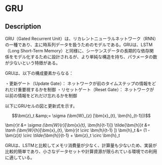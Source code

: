 # GRU


## Description
GRU（Gated Recurrent Unit）は、リカレントニューラルネットワーク（RNN）の一種であり、主に時系列データを扱うためのモデルである。GRUは、LSTM（Long Short-Term Memory）と同様に、シーケンスデータの長期的な依存関係をモデル化するために設計されるが、より単純な構造を持ち、パラメータの数が少ないという特徴がある。

GRUは、以下の構成要素からなる：

・更新ゲート（Update Gate）： ネットワークが前のタイムステップの情報をどれだけ重要視するかを制御
・リセットゲート（Reset Gate）： ネットワークが以前の情報をどれだけ忘れるかを制御

以下にGRUセルの図と更新式を示す。  

$$\bm{z}_t &amp;= \sigma (\bm{W}_{z} [\bm{x}_{t}, \bm{h}_{t-1}])$$

\bm{r}_t &amp;= \sigma (\bm{W}_{r}[\bm{x}_{t}, \bm{h}_{t-1}]) 
\tilde{\bm{h}}_t &amp;= \tanh (\bm{W}_{h}[\bm{x}_{t}, \bm{r}_t \circ \bm{h}_{t-1}  ]) 
\bm{h}_t &amp;= (1 -\bm{z}_t) \circ \tilde{\bm{h}}_{t-1} + \bm{z}_t \circ \bm{h}_t



GRUは、LSTMと比較してメモリ消費量が少なく、計算量も少ないため、実装が比較的簡単であり、小さなデータセットや計算資源が限られている環境での利用に適している。
